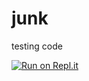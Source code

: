 # junk
testing code

[![Run on Repl.it](https://repl.it/badge/github/jdgicker/junk)](https://repl.it/github/jdgicker/junk)